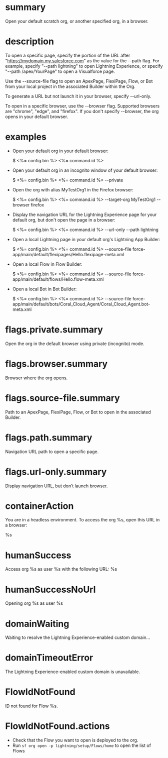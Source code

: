 # summary

Open your default scratch org, or another specified org, in a browser.

# description

To open a specific page, specify the portion of the URL after "https://mydomain.my.salesforce.com" as the value for the --path flag. For example, specify "--path lightning" to open Lightning Experience, or specify "--path /apex/YourPage" to open a Visualforce page.

Use the --source-file flag to open an ApexPage, FlexiPage, Flow, or Bot from your local project in the associated Builder within the Org.

To generate a URL but not launch it in your browser, specify --url-only.

To open in a specific browser, use the --browser flag. Supported browsers are "chrome", "edge", and "firefox". If you don't specify --browser, the org opens in your default browser.

# examples

- Open your default org in your default browser:

  $ <%= config.bin %> <%= command.id %>

- Open your default org in an incognito window of your default browser:

  $ <%= config.bin %> <%= command.id %> --private

- Open the org with alias MyTestOrg1 in the Firefox browser:

  $ <%= config.bin %> <%= command.id %> --target-org MyTestOrg1 --browser firefox

- Display the navigation URL for the Lightning Experience page for your default org, but don't open the page in a browser:

  $ <%= config.bin %> <%= command.id %> --url-only --path lightning

- Open a local Lightning page in your default org's Lightning App Builder:

  $ <%= config.bin %> <%= command.id %> --source-file force-app/main/default/flexipages/Hello.flexipage-meta.xml

- Open a local Flow in Flow Builder:

  $ <%= config.bin %> <%= command.id %> --source-file force-app/main/default/flows/Hello.flow-meta.xml

- Open a local Bot in Bot Builder:

  $ <%= config.bin %> <%= command.id %> --source-file force-app/main/default/bots/Coral_Cloud_Agent/Coral_Cloud_Agent.bot-meta.xml

# flags.private.summary

Open the org in the default browser using private (incognito) mode.

# flags.browser.summary

Browser where the org opens.

# flags.source-file.summary

Path to an ApexPage, FlexiPage, Flow, or Bot to open in the associated Builder.

# flags.path.summary

Navigation URL path to open a specific page.

# flags.url-only.summary

Display navigation URL, but don’t launch browser.

# containerAction

You are in a headless environment. To access the org %s, open this URL in a browser:

%s

# humanSuccess

Access org %s as user %s with the following URL: %s

# humanSuccessNoUrl

Opening org %s as user %s

# domainWaiting

Waiting to resolve the Lightning Experience-enabled custom domain...

# domainTimeoutError

The Lightning Experience-enabled custom domain is unavailable.

# FlowIdNotFound

ID not found for Flow %s.

# FlowIdNotFound.actions

- Check that the Flow you want to open is deployed to the org.
- Run `sf org open -p lightning/setup/Flows/home` to open the list of Flows
